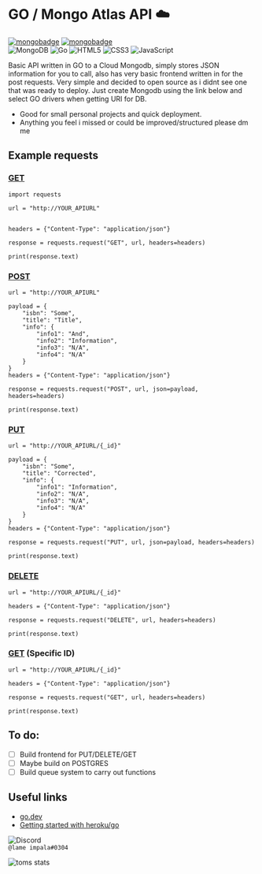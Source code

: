 # GO / Mongo Atlas API ☁️

[![mongobadge](https://img.shields.io/badge/Mongodb-signup-green.svg)](https://www.mongodb.com/atlas/database)   [![mongobadge](https://img.shields.io/badge/go-mongodrivers-orange.svg)](https://docs.mongodb.com/drivers/go/current) <br/>
![MongoDB](https://img.shields.io/badge/MongoDB-%234ea94b.svg?style=for-the-badge&logo=mongodb&logoColor=white)  ![Go](https://img.shields.io/badge/go-%2300ADD8.svg?style=for-the-badge&logo=go&logoColor=white)  ![HTML5](https://img.shields.io/badge/html5-%23E34F26.svg?style=for-the-badge&logo=html5&logoColor=white)  ![CSS3](https://img.shields.io/badge/css3-%231572B6.svg?style=for-the-badge&logo=css3&logoColor=white)  ![JavaScript](https://img.shields.io/badge/javascript-%23323330.svg?style=for-the-badge&logo=javascript&logoColor=%23F7DF1E)

Basic API written in GO to a Cloud Mongodb, simply stores JSON information for you to call, also has very basic frontend written in for the post requests. Very simple and decided to open source as i didnt see one that was ready to deploy. Just create Mongodb using the link below and select GO drivers when getting URI for DB.



* Good for small personal projects and quick deployment.
* Anything you feel i missed or could be improved/structured please dm me


## Example requests

### <ins>GET</ins>
```
import requests

url = "http://YOUR_APIURL"


headers = {"Content-Type": "application/json"}

response = requests.request("GET", url, headers=headers)

print(response.text)
```

### <ins>POST</ins>

```
url = "http://YOUR_APIURL"

payload = {
    "isbn": "Some",
    "title": "Title",
    "info": {
        "info1": "And",
        "info2": "Information",
        "info3": "N/A",
        "info4": "N/A"
    }
}
headers = {"Content-Type": "application/json"}

response = requests.request("POST", url, json=payload, headers=headers)

print(response.text)
```

### <ins>PUT</ins>

```
url = "http://YOUR_APIURL/{_id}"

payload = {
    "isbn": "Some",
    "title": "Corrected",
    "info": {
        "info1": "Information",
        "info2": "N/A",
        "info3": "N/A",
        "info4": "N/A"
    }
}
headers = {"Content-Type": "application/json"}

response = requests.request("PUT", url, json=payload, headers=headers)

print(response.text)
```

### <ins>DELETE</ins>

```
url = "http://YOUR_APIURL/{_id}"

headers = {"Content-Type": "application/json"}

response = requests.request("DELETE", url, headers=headers)

print(response.text)
```

### <ins>GET</ins> (Specific ID)

```
url = "http://YOUR_APIURL/{_id}"

headers = {"Content-Type": "application/json"}

response = requests.request("GET", url, headers=headers)

print(response.text)
```

## To do:
- [ ] Build frontend for PUT/DELETE/GET
- [ ] Maybe build on POSTGRES
- [ ] Build queue system to carry out functions

## Useful links
* [go.dev](https://go.dev/)
* [Getting started with heroku/go](https://devcenter.heroku.com/articles/getting-started-with-go)


![Discord](https://img.shields.io/badge/Discord-7289DA?style=for-the-badge&logo=discord&logoColor=white) <br/>```@lame impala#0304```

![toms stats](https://github-readme-stats.vercel.app/api?username=trapmorrissey&show_icons=true&theme=dark)
